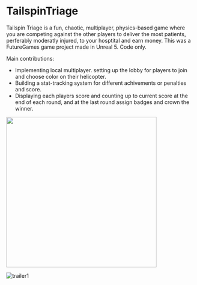 # TailspinTriage
Tailspin Triage is a fun, chaotic, multiplayer, physics-based game where you are competing against the other players to deliver the most patients, perferably moderatly injured, to your hosptital and earn money. 
This was a FutureGames game project made in Unreal 5. Code only. 

Main contributions:
- Implementing local multiplayer. setting up the lobby for players to join and choose color on their helicopter.
- Building a stat-tracking system for different achivements or penalties and score.
- Displaying each players score and counting up to current score at the end of each round, and at the last round assign badges and crown the winner.

<img src="https://user-images.githubusercontent.com/76095991/211797016-21c0a924-d575-4d98-9f3f-05bba04e5e1e.jpg" width="400" height="400">

![trailer1](https://user-images.githubusercontent.com/76095991/211796990-7241b729-663d-426e-8c9d-4d4b059e9762.gif)
